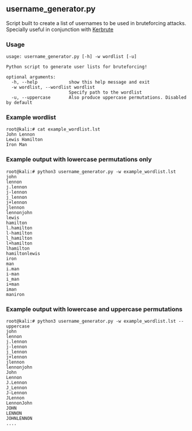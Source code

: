## username_generator.py
Script built to create a list of usernames to be used in bruteforcing attacks. Specially useful in conjunction with [Kerbrute](https://github.com/ropnop/kerbrute)

### Usage
```
usage: username_generator.py [-h] -w wordlist [-u]

Python script to generate user lists for bruteforcing!

optional arguments:
  -h, --help            show this help message and exit
  -w wordlist, --wordlist wordlist
                        Specify path to the wordlist
  -u, --uppercase       Also produce uppercase permutations. Disabled by default
```


### Example wordlist
```
root@kali:# cat example_wordlist.lst 
John Lennon
Lewis Hamilton
Iron Man
```


### Example output with lowercase permutations only
```
root@kali:# python3 username_generator.py -w example_wordlist.lst 
john
lennon
j.lennon
j-lennon
j_lennon
j+lennon
jlennon
lennonjohn
lewis
hamilton
l.hamilton
l-hamilton
l_hamilton
l+hamilton
lhamilton
hamiltonlewis
iron
man
i.man
i-man
i_man
i+man
iman
maniron

```


### Example output with lowercase and uppercase permutations
```
root@kali:# python3 username_generator.py -w example_wordlist.lst --uppercase
john
lennon
j.lennon
j-lennon
j_lennon
j+lennon
jlennon
lennonjohn
John
Lennon
J.Lennon
J_Lennon
J-Lennon
JLennon
LennonJohn
JOHN
LENNON
JOHNLENNON
....
```
